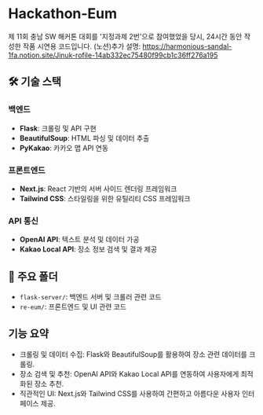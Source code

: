 # Hackathon-Eum
제 11회 충남 SW 해커톤 대회를 '지정과제 2번'으로 참여했었을 당시, 24시간 동안 작성한 작품 시연용 코드입니다.
(노션)추가 설명: https://harmonious-sandal-1fa.notion.site/Jinuk-rofile-14ab332ec75480f99cb1c36ff276a195

## 🛠 기술 스택

### 백엔드
- **Flask**: 크롤링 및 API 구현
- **BeautifulSoup**: HTML 파싱 및 데이터 추출
- **PyKakao**: 카카오 맵 API 연동

### 프론트엔드
- **Next.js**: React 기반의 서버 사이드 렌더링 프레임워크
- **Tailwind CSS**: 스타일링을 위한 유틸리티 CSS 프레임워크

### API 통신
- **OpenAI API**: 텍스트 분석 및 데이터 가공
- **Kakao Local API**: 장소 정보 검색 및 결과 제공


## 📂 주요 폴더
- `flask-server/`: 백엔드 서버 및 크롤러 관련 코드
- `re-eum/`: 프론트엔드 및 UI 관련 코드

## 기능 요약
- 크롤링 및 데이터 수집: Flask와 BeautifulSoup를 활용하여 장소 관련 데이터를 크롤링.
- 장소 검색 및 추천: OpenAI API와 Kakao Local API를 연동하여 사용자에게 최적화된 장소 추천.
- 직관적인 UI: Next.js와 Tailwind CSS를 사용하여 간편하고 아름다운 사용자 인터페이스 제공.
